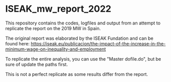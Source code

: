 # ISEAK_mw_report_2022
This repository contains the codes, logfiles and output from an attempt to replicate the report on the 2019 MW in Spain.

The original report was elaborated by the ISEAK Fundation and can be found here: https://iseak.eu/publicacion/the-impact-of-the-increase-in-the-minimum-wage-on-inequality-and-employment

To replicate the entire analysis, you can use the "Master dofile.do", but be sure of update the paths first.

This is not a perfect replicate as some results differ from the report.
